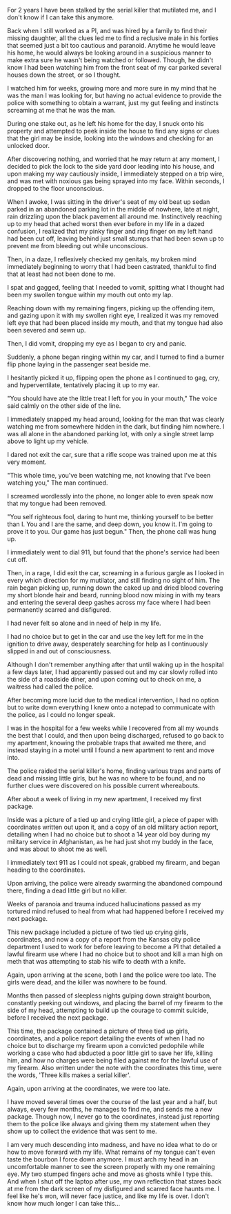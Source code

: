 For 2 years I have been stalked by the serial killer that mutilated me, and I don't know if I can take this anymore.

Back when I still worked as a PI, and was hired by a family to find their missing daughter, all the clues led me to find a reclusive male in his forties that seemed just a bit too cautious and paranoid. Anytime he would leave his home, he would always be looking around in a suspicious manner to make extra sure he wasn't being watched or followed. Though, he didn't know I had been watching him from the front seat of my car parked several houses down the street, or so I thought.

I watched him for weeks, growing more and more sure in my mind that he was the man I was looking for, but having no actual evidence to provide the police with something to obtain a warrant, just my gut feeling and instincts screaming at me that he was the man.

During one stake out, as he left his home for the day, I snuck onto his property and attempted to peek inside the house to find any signs or clues that the girl may be inside, looking into the windows and checking for an unlocked door.

After discovering nothing, and worried that he may return at any moment, I decided to pick the lock to the side yard door leading into his house, and upon making my way cautiously inside, I immediately stepped on a trip wire, and was met with noxious gas being sprayed into my face. Within seconds, I dropped to the floor unconscious.

When I awoke, I was sitting in the driver's seat of my old beat up sedan parked in an abandoned parking lot in the middle of nowhere, late at night, rain drizzling upon the black pavement all around me. Instinctively reaching up to my head that ached worst then ever before in my life in a dazed confusion, I realized that my pinky finger and ring finger on my left hand had been cut off, leaving behind just small stumps that had been sewn up to prevent me from bleeding out while unconscious.

Then, in a daze, I reflexively checked my genitals, my broken mind immediately beginning to worry that I had been castrated, thankful to find that at least had not been done to me.

I spat and gagged, feeling that I needed to vomit, spitting what I thought had been my swollen tongue within my mouth out onto my lap.

Reaching down with my remaining fingers, picking up the offending item, and gazing upon it with my swollen right eye, I realized it was my removed left eye that had been placed inside my mouth, and that my tongue had also been severed and sewn up.

Then, I did vomit, dropping my eye as I began to cry and panic.

Suddenly, a phone began ringing within my car, and I turned to find a burner flip phone laying in the passenger seat beside me.

I hesitantly picked it up, flipping open the phone as I continued to gag, cry, and hyperventilate, tentatively placing it up to my ear.

"You should have ate the little treat I left for you in your mouth," The voice said calmly on the other side of the line.

I immediately snapped my head around, looking for the man that was clearly watching me from somewhere hidden in the dark, but finding him nowhere. I was all alone in the abandoned parking lot, with only a single street lamp above to light up my vehicle.

I dared not exit the car, sure that a rifle scope was trained upon me at this very moment.

"This whole time, you've been watching me, not knowing that I've been watching you," The man continued.

I screamed wordlessly into the phone, no longer able to even speak now that my tongue had been removed.

"You self righteous fool, daring to hunt me, thinking yourself to be better than I. You and I are the same, and deep down, you know it. I'm going to prove it to you. Our game has just begun." Then, the phone call was hung up.

I immediately went to dial 911, but found that the phone's service had been cut off.

Then, in a rage, I did exit the car, screaming in a furious gargle as I looked in every which direction for my mutilator, and still finding no sight of him. The rain began picking up, running down the caked up and dried blood covering my short blonde hair and beard, running blood now mixing in with my tears and entering the several deep gashes across my face where I had been permanently scarred and disfigured.

I had never felt so alone and in need of help in my life.

I had no choice but to get in the car and use the key left for me in the ignition to drive away, desperately searching for help as I continuously slipped in and out of consciousness.

Although I don't remember anything after that until waking up in the hospital a few days later, I had apparently passed out and my car slowly rolled into the side of a roadside diner, and upon coming out to check on me, a waitress had called the police.

After becoming more lucid due to the medical intervention, I had no option but to write down everything I knew onto a notepad to communicate with the police, as I could no longer speak.

I was in the hospital for a few weeks while I recovered from all my wounds the best that I could, and then upon being discharged, refused to go back to my apartment, knowing the probable traps that awaited me there, and instead staying in a motel until I found a new apartment to rent and move into.

The police raided the serial killer's home, finding various traps and parts of dead and missing little girls, but he was no where to be found, and no further clues were discovered on his possible current whereabouts.

After about a week of living in my new apartment, I received my first package.

Inside was a picture of a tied up and crying little girl, a piece of paper with coordinates written out upon it, and a copy of an old military action report, detailing when I had no choice but to shoot a 14 year old boy during my military service in Afghanistan, as he had just shot my buddy in the face, and was about to shoot me as well.

I immediately text 911 as I could not speak, grabbed my firearm, and began heading to the coordinates.

Upon arriving, the police were already swarming the abandoned compound there, finding a dead little girl but no killer.

Weeks of paranoia and trauma induced hallucinations passed as my tortured mind refused to heal from what had happened before I received my next package.

This new package included a picture of two tied up crying girls, coordinates, and now a copy of a report from the Kansas city police department I used to work for before leaving to become a PI that detailed a lawful firearm use where I had no choice but to shoot and kill a man high on meth that was attempting to stab his wife to death with a knife.

Again, upon arriving at the scene, both I and the police were too late. The girls were dead, and the killer was nowhere to be found.

Months then passed of sleepless nights gulping down straight bourbon, constantly peeking out windows, and placing the barrel of my firearm to the side of my head, attempting to build up the courage to commit suicide, before I received the next package.

This time, the package contained a picture of three tied up girls, coordinates, and a police report detailing the events of when I had no choice but to discharge my firearm upon a convicted pedophile while working a case who had abducted a poor little girl to save her life, killing him, and how no charges were being filed against me for the lawful use of my firearm. Also written under the note with the coordinates this time, were the words, 'Three kills makes a serial killer'.

Again, upon arriving at the coordinates, we were too late.

I have moved several times over the course of the last year and a half, but always, every few months, he manages to find me, and sends me a new package. Though now, I never go to the coordinates, instead just reporting them to the police like always and giving them my statement when they show up to collect the evidence that was sent to me.

I am very much descending into madness, and have no idea what to do or how to move forward with my life. What remains of my tongue can't even taste the bourbon I force down anymore. I must arch my head in an uncomfortable manner to see the screen properly with my one remaining eye. My two stumped fingers ache and move as ghosts while I type this. And when I shut off the laptop after use, my own reflection that stares back at me from the dark screen of my disfigured and scarred face haunts me. I feel like he's won, will never face justice, and like my life is over. I don't know how much longer I can take this...